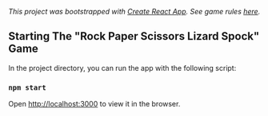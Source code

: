 *This project was bootstrapped with [Create React App](https://github.com/facebook/create-react-app). See game rules [here](http://www.samkass.com/theories/RPSSL.html).*

## Starting The "Rock Paper Scissors Lizard Spock" Game

In the project directory, you can run the app with the following script:

### `npm start`

Open [http://localhost:3000](http://localhost:3000) to view it in the browser.
